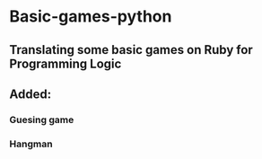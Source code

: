 # Basic-games-python

## Translating some basic games on Ruby for Programming Logic

## Added:
### Guesing game
### Hangman